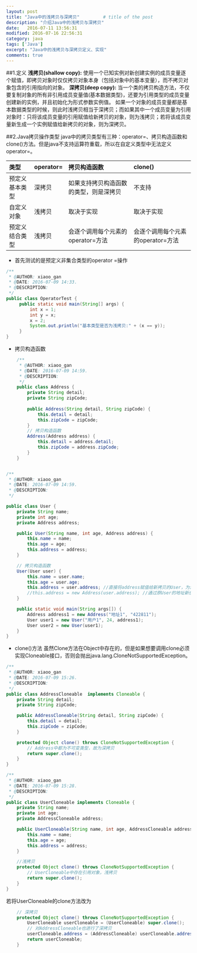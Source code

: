 ```yaml
---
layout: post
title: "Java中的浅拷贝与深拷贝"         # title of the post
description: "介绍Java中的浅拷贝与深拷贝"
date:   2016-07-11 13:56:31
modified: 2016-07-16 22:56:31       
category: java
tags: ['Java']
excerpt: "Java中的浅拷贝与深拷贝定义、实现"
comments: true
---
```



##1.定义
**浅拷贝(shallow copy):** 使用一个已知实例对新创建实例的成员变量逐个赋值，即拷贝对象时仅仅拷贝对象本身（包括对象中的基本变量），而不拷贝对象包含的引用指向的对象。
**深拷贝(deep copy):** 当一个类的拷贝构造方法，不仅要复制对象的所有非引用成员变量值(基本数据类型)，还要为引用类型的成员变量创建新的实例，并且初始化为形式参数实例值。
如果一个对象的成员变量都是基本数据类型的时候，则此时浅拷贝相当于深拷贝；而如果其中一个成员变量为引用对象时：只将该成员变量的引用赋值给新拷贝的对象，则为浅拷贝；若将该成员变量新生成一个实例赋值给新拷贝的对象，则为深拷贝。

##2.Java拷贝操作类型
java中的拷贝类型有三种：operator=、拷贝构造函数和clone()方法。但是java不支持运算符重载，所以在自定义类型中无法定义operator=。

| 类型 | operator= | 拷贝构造函数 | clone() |
|:-------------|:-------------|:-----|:-----|
|预定义基本类型|深拷贝|如果支持拷贝构造函数的类型，则是深拷贝|不支持|
|自定义对象|浅拷贝|取决于实现|取决于实现|
|预定义结合类型|浅拷贝|会逐个调用每个元素的operator=方法|会逐个调用每个元素的operator=方法|


- 首先测试的是预定义非集合类型的operator =操作

```java
/**
 * @AUTHOR: xiaoo_gan
 * @DATE: 2016-07-09 14:33.
 * @DESCRIPTION:
 */
public class OperatorTest {
     public static void main(String[] args) {
         int x = 1;
         int y = x;
         x = 2;
         System.out.println("基本类型是否为浅拷贝:" + (x == y));
     }
}
```
- 拷贝构造函数

```java
	/**
	 * @AUTHOR: xiaoo_gan
	 * @DATE: 2016-07-09 14:59.
	 * @DESCRIPTION:
	 */
	public class Address {
	    private String detail;
	    private String zipCode;
	
	    public Address(String detail, String zipCode) {
	        this.detail = detail;
	        this.zipCode = zipCode;
	    }
	    // 拷贝构造函数
	    Address(Address address) {
	        this.detail = address.detail;
	        this.zipCode = address.zipCode;
	    }
	}


/**
 * @AUTHOR: xiaoo_gan
 * @DATE: 2016-07-09 14:59.
 * @DESCRIPTION:
 */

public class User {
    private String name;
    private int age;
    private Address address;

    public User(String name, int age, Address address) {
        this.name = name;
        this.age = age;
        this.address = address;
    }

    // 拷贝构造函数
    User(User user) {
        this.name = user.name;
        this.age = user.age;
        this.address = user.address; //直接将address赋值给新拷贝的User，为浅拷贝；新拷贝的User与原User共享同一个Address；
        //this.address = new Address(user.address); //通过原User的地址新创建一个地址实例赋值给新拷贝的User，为深拷贝；
    }

    public static void main(String args[]) {
        Address address1 = new Address("地址1", "422811");
        User user1 = new User("用户1", 24, address1);
        User user2 = new User(user1);
    }
}
```

- clone()方法
虽然Clone方法在Object中存在的，但是如果想要调用clone必须实现Cloneable接口，否则会抛出java.lang.CloneNotSupportedException。

```java
/**
 * @AUTHOR: xiaoo_gan
 * @DATE: 2016-07-09 15:26.
 * @DESCRIPTION:
 */
public class AddressCloneable  implements Cloneable {
    private String detail;
    private String zipCode;

    public AddressCloneable(String detail, String zipCode) {
        this.detail = detail;
        this.zipCode = zipCode;
    }

    protected Object clone() throws CloneNotSupportedException {
        // Address中都为不可变类型，故为深拷贝
        return super.clone();
    }
}

/**
 * @AUTHOR: xiaoo_gan
 * @DATE: 2016-07-09 15:28.
 * @DESCRIPTION:
 */
public class UserCloneable implements Cloneable {
    private String name;
    private int age;
    private AddressCloneable address;

    public UserCloneable(String name, int age, AddressCloneable address) {
        this.name = name;
        this.age = age;
        this.address = address;
    }

	//浅拷贝
    protected Object clone() throws CloneNotSupportedException {
        // UserCloneable中存在引用对象，浅拷贝
        return super.clone();
    }
}
```

若将UserCloneable的clone方法改为

```java
    // 深拷贝
    protected Object clone() throws CloneNotSupportedException {
        UserCloneable userCloneable = (UserCloneable) super.clone();
        // 对AddressCloneable也进行了深拷贝
        userCloneable.address = (AddressCloneable) userCloneable.address.clone();
        return userCloneable;
    }
```
